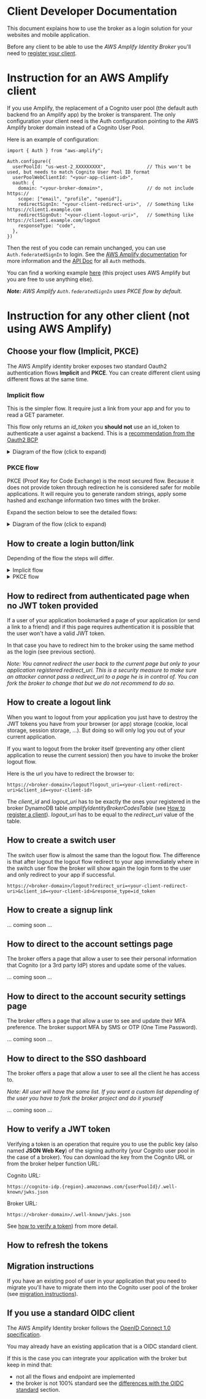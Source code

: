 # Client Developer Documentation

This document explains how to use the broker as a login solution for your websites and mobile application.

Before any client to be able to use the _AWS Amplify Identity Broker_ you'll need to [register your client](https://github.com/awslabs/aws-amplify-identity-broker/blob/master/Documentation/UserDocumentation.md#register-a-client).

# Instruction for an AWS Amplify client

If you use Amplify, the replacement of a Cognito user pool (the default auth backend fro an Amplify app) by the broker is transparent.
The only configuration your client need is the Auth configuration pointing to the AWS Amplify broker domain instead of a Cognito User Pool.

Here is an example of configuration:

```
import { Auth } from "aws-amplify";

Auth.configure({
  userPoolId: "us-west-2_XXXXXXXXX",               // This won't be used, but needs to match Cognito User Pool ID format
  userPoolWebClientId: "<your-app-client-id>",
  oauth: {
    domain: "<your-broker-domain>",                // do not include https://
    scope: ["email", "profile", "openid"],
    redirectSignIn: "<your-client-redirect-uri>",  // Something like https://client1.example.com
    redirectSignOut: "<your-client-logout-uri>",   // Something like https://client1.example.com/logout
    responseType: "code",
  },
})
```

Then the rest of you code can remain unchanged, you can use `Auth.federatedSignIn` to login.
See the [AWS Amplify documentation](https://docs.amplify.aws/lib/auth/advanced/q/platform/js) for more information and the [API Doc](https://aws-amplify.github.io/amplify-js/api/classes/authclass.html) for all `Auth` methods.

You can find a working example [here](https://github.com/awslabs/aws-amplify-identity-broker-client) (this project uses AWS Amplify but you are free to use anything else).

___Note:__ AWS Amplify `Auth.federatedSignIn` uses PKCE flow by default._

# Instruction for any other client (not using AWS Amplify)

## Choose your flow (Implicit, PKCE)

The AWS Amplify identity broker exposes two standard Oauth2 authentication flows __Implicit__ and __PKCE__. You can create different client using different flows at the same time.

### Implicit flow

This is the simpler flow. It require just a link from your app and for you to read a GET parameter.

This flow only returns an _id_token_ you __should not__ use an id_token to authenticate a user against a backend. This is a [recommendation from the Oauth2 BCP](https://tools.ietf.org/html/draft-ietf-oauth-security-topics-09#section-2.1.2)

<details>
  <summary>Diagram of the flow (click to expand)</summary>

  Flow entities are:
  * __User__: the user and his browser
  * __Client Application__: (like the one from our [client demo project](https://github.com/awslabs/aws-amplify-identity-broker-client))
  * __Identity Broker__ : the main project
  * __DynamoDB__: the broker storage layer
  * __Cognito__: The Cognito service and endpoints

  __Implicit flow__

  ![Implicit flow](Images/ImplicitFlow.png "Implicit flow")
</details>

### PKCE flow

PKCE (Proof Key for Code Exchange) is the most secured flow. Because it does not provide token through redirection he is considered safer for mobile applications.
It will require you to generate random strings, apply some hashed and exchange information two times with the broker.

Expand the section below to see the detailed flows:

<details>
  <summary>Diagram of the flow (click to expand)</summary>

  Flow entities are:
  * __User__: the user and his browser
  * __Client Application__: (like the one from our [client demo project](https://github.com/awslabs/aws-amplify-identity-broker-client))
  * __Identity Broker__ : the main project
  * __DynamoDB__: the broker storage layer
  * __Cognito__: The Cognito service and endpoints

  ![PKCE flow](Images/PKCEFlow.png "PKCE flow")
</details>

## How to create a login button/link

Depending of the flow the steps will differ.

<details>
  <summary>Implicit flow</summary>
  The initial link to create has to be like this:

  ```
  https://<broker-domain>/oauth2/authorize?redirect_uri=<your-client-callback-URL>&client_id=<your-client-id>&response_type=id_token
  ```

  The _client_id_ and _redirect_uri_ has to be exactly the ones your registered in the broker DynamoDB table _amplifyIdentityBrokerCodesTable_ (see [How to register a client](./UserDocumentation.md#register-a-client))

  Once the client logged in successfully, the broker will redirect the browser of the client to your callback with the id_token as a GET parameter.

  ```
https://<your-client-callback-URL>/?id_token=...JWT-token-base64 encoded...
  ```

  In your application store the JWT token with your favorite method (Cookie, local storage, ...).

  You can decrypt the token content by reading the base64 content.

  An example code in javascript to do that (using the library [jwt_decode](https://github.com/auth0/jwt-decode)):

  ```
  import jwt_decode from 'jwt-decode';
  var idTokenDecoded = jwt_decode(idToken);
  var tokenExpiry = idTokenDecoded['exp'];  <-- an example field you can read
  ```

  The token is only valid until an expiration date (```exp``` field in the previous code sample) this validity duration is customizable (see [feature description](https://aws.amazon.com/about-aws/whats-new/2020/08/amazon-cognito-user-pools-supports-customization-of-token-expiration/)).

  __Note__: _By default the implicit flow returns only the id_token. You can read the information it contains to display custom information to the user but you __should not__ use an id_token to authenticate a user against a backend. This is a [recommendation from the Oauth2 BCP](https://tools.ietf.org/html/draft-ietf-oauth-security-topics-09#section-2.1.2)_
</details>

<details>
  <summary>PKCE flow</summary>

  PKCE flow has been designed to secure Single Page Application and apps therefore you can execute all the following in the browser. You can also do some of the requests in your backend but this is not mandatory.

  Before redirecting the browser to the broker you need to generate a ```code_challenge``` and ```code_verifier```.

  A ```code_verifier``` is just a random string encoded as base 64, this is a secret that only your application will know.
  The ```code_challenge``` is derivate from the code verifier with a sha256 algorithm.
  There is no way to retrieve the ```code_verifier``` from the ```code_challenge```, but it is easy to calculate the ```code_challenge``` from the ```code_verifier```.

  Here is the code to do so in Javascript:

  ```
  import crypto from "crypto";

  function base64URLEncode(buffer: Buffer): string {
    return buffer.toString("base64")
        .replace(/\+/g, "-")
        .replace(/\//g, "_")
        .replace(/=/g, "");
  }

  function sha256(str: string): Buffer {
    return crypto.createHash("sha256").update(str).digest();
  }

  // Generate a random 32 bytes string and encode
  var code_verifier = base64URLEncode(crypto.randomBytes(32));

  // Generate the code challenge from the verifier
  var code_challenge = base64URLEncode(sha256(codeVerifier));
  ```

  Once these value are generated you can redirect the browser (webview in the case of a native mobile application) to an url of the following form:

  ```
  https://<broker-domain>/oauth2/authorize?redirect_uri=<your-client-callback-URL>&client_id=<your-client-id>&response_type=code&code_challenge=<your-code-challenge>&code_challenge_method=S256
  ```

  After the user successfully log in the broker will redirect to your client application using your redirect_uri and adding the ```code``` parameters:

  ```
  https://<your-client-callback-URL>?code=09cecb8f-cd25-462a-a3f2-fd6d73eb4da7
  ```

  After that you can do a __POST request__ to the broker _/oauth2/token_ endpoint with the ```code``` and the original ```code_verifier``` from your application:

  ```
  POST https://<broker-domain>/oauth2/token
  Content-Type='application/x-www-form-urlencoded'

  grant_type=authorization_code&
  client_id=<your-client-id>&
  code=<your-code>&
  code_verifier=<your-code-verifier>
  ```

  The broker response should look like that:

  ```
  HTTP/1.1 200 OK
  Content-Type: application/json

  {
  "access_token":"XXXXXXX",
  "refresh_token":"XXXXXXXX",
  "id_token":"XXXXXXX",
  "token_type":"Bearer",
   "expires_in":3600
  }
  ```

  In your application store the three tokens with your favorite method (Cookie, local storage, ...).

  * __access_token__: Is the one you should use to get access to your backend APIs It contains only a user id and Oauth scopes.
  * __id_token__: Is the token that contains the description of your user (login, phone number, custom attributes, ... the exact list depend of your COgnito configuration)
  * __refresh_token__: Is the token you should use to renew the two other token once expired without requiring your user to login again (here after one hour). See _How to refresh tokens_ section for details.

  Expiration duration is customizable (see [feature description](https://aws.amazon.com/about-aws/whats-new/2020/08/amazon-cognito-user-pools-supports-customization-of-token-expiration/)).


  Once you get your tokens from the broker you can use them directly against your backend.
  In the backend you will need to verify the JWT token signature (see _How to verify a JWT token_ section below).

  _Note: You can refer to the [OAuth 2.0 RFC 7636](https://tools.ietf.org/html/rfc7636) to check your implementation._
</details>

## How to redirect from authenticated page when no JWT token provided

If a user of your application bookmarked a page of your application (or send a link to a friend) and if this page requires authentication it is possible that the user won't have a valid JWT token.

In that case you have to redirect him to the broker using the same method as the login (see previous section).

_Note: You cannot redirect the user back to the current page but only to your application registered redirect_uri. This is a security measure to make sure an attacker cannot pass a redirect_uri to a page he is in control of. You can fork the broker to change that but we do not recommend to do so._

## How to create a logout link

When you want to logout from your application you just have to destroy the JWT tokens you have from your browser (or app) storage (cookie, local storage, session storage, ...). But doing so will only log you out of your current application.

If you want to logout from the broker itself (preventing any other client application to reuse the current session) then you have to invoke the broker logout flow.

Here is the url you have to redirect the browser to:

```
https://<broker-domain>/logout?logout_uri=<your-client-redirect-uri>&client_id=<your-client-id>
```

The _client_id_ and _logout_uri_ has to be exactly the ones your registered in the broker DynamoDB table _amplifyIdentityBrokerCodesTable_ (see [How to register a client](./UserDocumentation.md#register-a-client)). _logout_uri_ has to be equal to the _redirect_uri_ value of the table.

## How to create a switch user

The switch user flow is almost the same than the logout flow. The difference is that after logout the logout flow redirect to your app immediately where in the switch user flow the broker will show again the login form to the user and only redirect to your app if successful.

```
https://<broker-domain>/logout?redirect_uri=<your-client-redirect-uri>&client_id=<your-client-id>&response_type=id_token
```

## How to create a signup link

... coming soon ...

## How to direct to the account settings page

The broker offers a page that allow a user to see their personal information that Cognito (or a 3rd party IdP) stores and update some of the values.

... coming soon ...

## How to direct to the account security settings page

The broker offers a page that allow a user to see and update their MFA preference.
The broker support MFA by SMS or OTP (One Time Password).

... coming soon ...

## How to direct to the SSO dashboard

The broker offers a page that allow a user to see all the client he has access to.

_Note: All user will have the same list. If you want a custom list depending of the user you have to fork the broker project and do it yourself_

... coming soon ...

## How to verify a JWT token

Verifying a token is an operation that require you to use the public key (also named __JSON Web Key__) of the signing authority (your Cognito user pool in the case of a broker).
You can download the key from the Cognito URL or from the broker helper function URL:

Cognito URL:

```
https://cognito-idp.{region}.amazonaws.com/{userPoolId}/.well-known/jwks.json
```

Broker URL:

```
https://<broker-domain>/.well-known/jwks.json
```

See [how to verify a token](https://docs.aws.amazon.com/cognito/latest/developerguide/amazon-cognito-user-pools-using-tokens-verifying-a-jwt.html)) from more detail.

## How to refresh the tokens

## Migration instructions

If you have an existing pool of user in your application that you need to migrate you'll have to migrate them into the Cognito user pool of the broker (see [migration instructions](./UserDocumentation.md#migration-instructions)).

## If you use a standard OIDC client

The AWS Amplify Identity broker follows the [OpenID Connect 1.0 specification](https://openid.net/specs/openid-connect-core-1_0.html).

You may already have an existing application that is a OIDC standard client.

If this is the case you can integrate your application with the broker but keep in mind that:
* not all the flows and endpoint are implemented
* the broker is not 100% standard see the [differences with the OIDC standard](./UserDocumentation.md#differences-with-the-oidc-standard) section.


